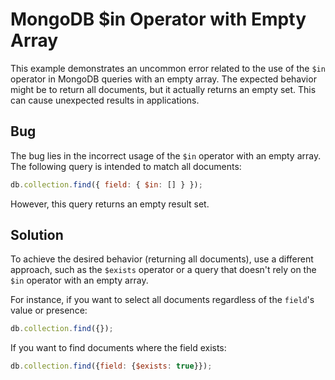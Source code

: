 # MongoDB $in Operator with Empty Array
This example demonstrates an uncommon error related to the use of the `$in` operator in MongoDB queries with an empty array.  The expected behavior might be to return all documents, but it actually returns an empty set.  This can cause unexpected results in applications.

## Bug
The bug lies in the incorrect usage of the `$in` operator with an empty array.  The following query is intended to match all documents:

```javascript
db.collection.find({ field: { $in: [] } });
```

However, this query returns an empty result set.

## Solution
To achieve the desired behavior (returning all documents), use a different approach, such as the `$exists` operator or a query that doesn't rely on the `$in` operator with an empty array.

For instance, if you want to select all documents regardless of the `field`'s value or presence:

```javascript
db.collection.find({});
```
If you want to find documents where the field exists:
```javascript
db.collection.find({field: {$exists: true}});
```